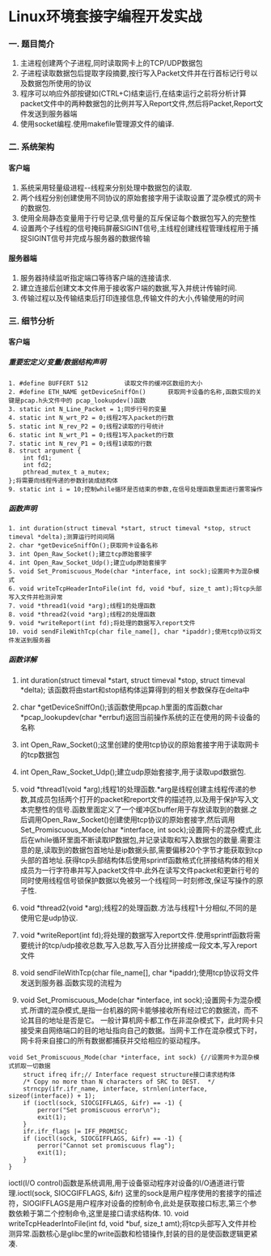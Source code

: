 # Linux环境套接字编程开发实战
### 一. 题目简介
1. 主进程创建两个子进程,同时读取网卡上的TCP/UDP数据包
2. 子进程读取数据包后提取字段摘要,按行写入Packet文件并在行首标记行号以及数据包所使用的协议
3. 程序可以响应外部按键如(CTRL+C)结束运行,在结束运行之前将分析计算packet文件中的两种数据包的比例并写入Report文件,然后将Packet,Report文件发送到服务器端
4. 使用socket编程.使用makefile管理源文件的编译.
### 二. 系统架构
#### 客户端
1. 系统采用轻量级进程--线程来分别处理中数据包的读取.
2. 两个线程分别创建使用不同协议的原始套接字用于读取设置了混杂模式的网卡的数据包.
3. 使用全局静态变量用于行号记录,信号量的互斥保证每个数据包写入的完整性
4. 设置两个子线程的信号掩码屏蔽SIGINT信号,主线程创建线程管理线程用于捕捉SIGINT信号并完成与服务器的数据传输
#### 服务器端
1. 服务器持续监听指定端口等待客户端的连接请求.
2. 建立连接后创建文本文件用于接收客户端的数据,写入并统计传输时间.
3. 传输过程以及传输结束后打印连接信息,传输文件的大小,传输使用的时间
### 三. 细节分析
#### 客户端
##### 重要宏定义/变量/数据结构声明
```
1. #define BUFFERT 512          读取文件的缓冲区数组的大小
2. #define ETH_NAME getDeviceSniffOn()      获取网卡设备的名称,函数实现的关键是pcap.h头文件中的 pcap_lookupdev()函数
3. static int N_Line_Packet = 1;同步行号的变量
4. static int N_wrt_P2 = 0;线程2写入packet的行数
5. static int N_rev_P2 = 0;线程2读取的行号统计
6. static int N_wrt_P1 = 0;线程1写入packet的行数
7. static int N_rev_P1 = 0;线程1读取的行数
8. struct argument {
	int fd1;
	int fd2;
	pthread_mutex_t a_mutex;
};将需要向线程传递的参数封装成结构体
9. static int i = 10;控制while循环是否结束的参数,在信号处理函数里面进行置零操作
```
##### 函数声明
```
1. int duration(struct timeval *start, struct timeval *stop, struct timeval *delta);测算运行时间间隔
2. char *getDeviceSniffOn();获取网卡设备名称
3. int Open_Raw_Socket();建立tcp原始套接字
4. int Open_Raw_Socket_Udp();建立udp原始套接字
5. void Set_Promiscuous_Mode(char *interface, int sock);设置网卡为混杂模式
6. void writeTcpHeaderIntoFile(int fd, void *buf, size_t amt);将tcp头部写入文件并检测异常
7. void *thread1(void *arg);线程1的处理函数
8. void *thread2(void *arg);线程2的处理函数
9. void *writeReport(int fd);将处理的数据写入report文件
10. void sendFileWithTcp(char file_name[], char *ipaddr);使用tcp协议将文件发送到服务器
```
##### 函数详解
1. int duration(struct timeval *start, struct timeval *stop, struct timeval *delta);
该函数将由start和stop结构体运算得到的相关参数保存在delta中
2. char *getDeviceSniffOn();该函数使用pcap.h里面的库函数char *pcap_lookupdev(char *errbuf)返回当前操作系统的正在使用的网卡设备的名称
3. int Open_Raw_Socket();这里创建的使用tcp协议的原始套接字用于读取网卡的tcp数据包
4. int Open_Raw_Socket_Udp();建立udp原始套接字,用于读取upd数据包.
5. void *thread1(void *arg);线程1的处理函数.*arg是线程创建主线程传递的参数,其成员包括两个打开的packet和report文件的描述符,以及用于保护写入文本完整性的信号.函数里面定义了一个缓冲区buffer用于存放读取到的数据.之后调用Open_Raw_Socket()创建使用tcp协议的原始套接字,然后调用Set_Promiscuous_Mode(char *interface, int sock);设置网卡的混杂模式,此后在while循环里面不断读取IP数据包,并记录读取和写入数据包的数量.需要注意的是,读取到的数据包首地址是ip数据头部,需要偏移20个字节才能获取到tcp头部的首地址.获得tcp头部结构体后使用sprintf函数格式化拼接结构体的相关成员为一行字符串并写入packet文件中.此外在读写文件packet和更新行号的同时使用线程信号锁保护数据以免被另一个线程同一时刻修改,保证写操作的原子性.
6. void *thread2(void *arg);线程2的处理函数.方法与线程1十分相似,不同的是使用它是udp协议.
7. void *writeReport(int fd);将处理的数据写入report文件.使用sprintf函数将需要统计的tcp/udp接收总数,写入总数,写入百分比拼接成一段文本,写入report文件
8. void sendFileWithTcp(char file_name[], char *ipaddr);使用tcp协议将文件发送到服务器.函数实现的流程为


9. void Set_Promiscuous_Mode(char *interface, int sock);设置网卡为混杂模式.所谓的混杂模式,是指一台机器的网卡能够接收所有经过它的数据流，而不论其目的地址是否是它。 一般计算机网卡都工作在非混杂模式下，此时网卡只接受来自网络端口的目的地址指向自己的数据。当网卡工作在混杂模式下时，网卡将来自接口的所有数据都捕获并交给相应的驱动程序。
```
void Set_Promiscuous_Mode(char *interface, int sock) {//设置网卡为混杂模式抓取一切数据
	struct ifreq ifr;// Interface request structure接口请求结构体
	/* Copy no more than N characters of SRC to DEST.  */
	strncpy(ifr.ifr_name, interface, strnlen(interface, sizeof(interface)) + 1);
	if (ioctl(sock, SIOCGIFFLAGS, &ifr) == -1) {
		perror("Set promiscuous error\n");
		exit(1);
	}
	ifr.ifr_flags |= IFF_PROMISC;
	if (ioctl(sock, SIOCGIFFLAGS, &ifr) == -1) {
		perror("Cannot set promiscuous flag");
		exit(1);
	}
}
```
ioctl(I/O control)函数是系统调用,用于设备驱动程序对设备的I/O通道进行管理.ioctl(sock, SIOCGIFFLAGS, &ifr)
这里的sock是用户程序使用的套接字的描述符，SIOGIFFLAGS是用户程序对设备的控制命令,此处是获取接口标志,第三个参数依赖于第二个控制命令,这里是接口请求结构体.
10. void writeTcpHeaderIntoFile(int fd, void *buf, size_t amt);将tcp头部写入文件并检测异常.函数核心是glibc里的write函数和检错操作,封装的目的是使函数逻辑更紧凑.

